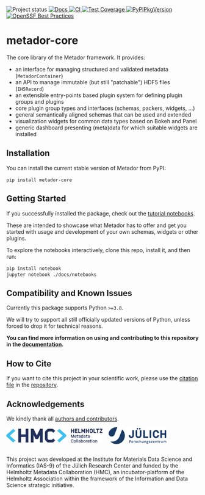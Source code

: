 ![Project status](https://img.shields.io/badge/project%20status-alpha-%23ff8000)
[
![Docs](https://img.shields.io/badge/read-docs-success)
](https://materials-data-science-and-informatics.github.io/metador-core)
[
![CI](https://img.shields.io/github/actions/workflow/status/Materials-Data-Science-and-Informatics/metador-core/ci.yml?branch=main&label=ci)
](https://github.com/Materials-Data-Science-and-Informatics/metador-core/actions/workflows/ci.yml)
[
![Test Coverage](https://materials-data-science-and-informatics.github.io/metador-core/main/coverage_badge.svg)
](https://materials-data-science-and-informatics.github.io/metador-core/main/coverage)
[
![PyPIPkgVersion](https://img.shields.io/pypi/v/metador-core)
](https://pypi.org/project/metador-core/)
[
![OpenSSF Best Practices](https://bestpractices.coreinfrastructure.org/projects/7174/badge)
](https://bestpractices.coreinfrastructure.org/projects/7174)

<!-- --8<-- [start:abstract] -->
# metador-core

The core library of the Metador framework. It provides:

* an interface for managing structured and validated metadata (`MetadorContainer`)
* an API to manage immutable (but still "patchable") HDF5 files (`IH5Record`)
* an extensible entry-points based plugin system for defining plugin groups and plugins
* core plugin group types and interfaces (schemas, packers, widgets, ...)
* general semantically aligned schemas that can be used and extended
* visualization widgets for common data types based on Bokeh and Panel
* generic dashboard presenting (meta)data for which suitable widgets are installed

<!-- --8<-- [end:abstract] -->
<!-- --8<-- [start:quickstart] -->

## Installation

You can install the current stable version of Metador from PyPI:

```
pip install metador-core
```

## Getting Started

If you successfully installed the package, check out the
[tutorial notebooks](https://materials-data-science-and-informatics.github.io/metador-core/main/notebooks/about/).

These are intended to showcase what Metador has to offer and get you started with usage
and development of your own schemas, widgets or other plugins.

To explore the notebooks interactively, clone this repo, install it, and then run:

```
pip install notebook
jupyter notebook ./docs/notebooks
```

## Compatibility and Known Issues

Currently this package supports Python `>=3.8`.

We will try to support all still officially updated versions of Python,
unless forced to drop it for technical reasons.

<!-- --8<-- [end:quickstart] -->

**You can find more information on using and contributing to this repository in the
[documentation](https://materials-data-science-and-informatics.github.io/metador-core/main).**

<!-- --8<-- [start:citation] -->

## How to Cite

If you want to cite this project in your scientific work,
please use the [citation file](https://citation-file-format.github.io/)
in the [repository](https://github.com/Materials-Data-Science-and-Informatics/metador-core/blob/main/CITATION.cff).

<!-- --8<-- [end:citation] -->
<!-- --8<-- [start:acknowledgements] -->

## Acknowledgements

We kindly thank all
[authors and contributors](https://materials-data-science-and-informatics.github.io/metador-core/latest/credits).

<div>
<img style="vertical-align: middle;" alt="HMC Logo" src="https://github.com/Materials-Data-Science-and-Informatics/Logos/raw/main/HMC/HMC_Logo_M.png" width=50% height=50% />
&nbsp;&nbsp;
<img style="vertical-align: middle;" alt="FZJ Logo" src="https://github.com/Materials-Data-Science-and-Informatics/Logos/raw/main/FZJ/FZJ.png" width=30% height=30% />
</div>
<br />

This project was developed at the Institute for Materials Data Science and Informatics
(IAS-9) of the Jülich Research Center and funded by the Helmholtz Metadata Collaboration
(HMC), an incubator-platform of the Helmholtz Association within the framework of the
Information and Data Science strategic initiative.

<!-- --8<-- [end:acknowledgements] -->

